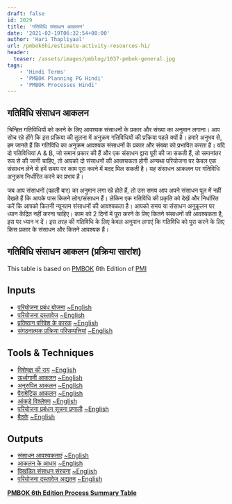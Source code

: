 ```yaml
---
draft: false
id: 2029   
title: 'गतिविधि संसाधन आकलन'
date: '2021-02-19T06:32:54+00:00'
author: 'Hari Thapliyaal'
url: /pmbok6hi/estimate-activity-resources-hi/
header:
  teaser: /assets/images/pmblog/1037-pmbok-general.jpg
tags:
    - 'Hindi Terms'
    - 'PMBOK Planning PG Hindi'
    - 'PMBOK Processes Hindi'
---
```


## गतिविधि संसाधन आकलन

चिन्हित गतिविधियों को करने के लिए आवश्यक संसाधनों के प्रकार और संख्या का अनुमान लगाना। आप सोच रहे होंगे कि इस प्रक्रिया की तुलना में अनुक्रम गतिविधियों की प्रक्रिया पहले क्यों है। हमारे अनुभव से, हम जानते हैं कि गतिविधि का अनुक्रम आवश्यक संसाधनों के प्रकार और संख्या को प्रभावित करता है। यदि दो गतिविधियां A &amp; B, जो समान प्रकार की हैं और एक संसाधन द्वारा पूरी की जा सकती हैं, तो समानांतर रूप से की जानी चाहिए, तो आपको दो संसाधनों की आवश्यकता होगी अन्यथा परियोजना पर केवल एक संसाधन लेने से हमें समय पर काम पूरा करने में मदद मिल सकती है। यह संसाधन आकलन पर गतिविधि अनुक्रम निर्धारित करने का प्रभाव है। 

जब आप संसाधनों (पहली बार) का अनुमान लगा रहे होते हैं, तो उस समय आप अपने संसाधन पूल में नहीं देखते हैं कि आपके पास कितने लोग/संसाधन हैं। लेकिन एक गतिविधि की प्रकृति को देखें और निर्धारित करें कि आपको कितनी न्यूनतम संसाधनों की आवश्यकता है। आपको समय या संसाधन अनुकूलन पर ध्यान केंद्रित नहीं करना चाहिए। काम को 2 दिनों में पूरा करने के लिए कितने संसाधनों की आवश्यकता है, इस पर ध्यान न दें। इस तरह की गतिविधि के लिए केवल अनुमान लगाएं कि गतिविधि को पूरा करने के लिए किस प्रकार के संसाधन और कितने आवश्यक हैं।

## गतिविधि संसाधन आकलन (प्रक्रिया सारांश)

This table is based on [PMBOK](https://www.pmi.org/pmbok-guide-standards) 6th Edition of [PMI](https:/www.pmi.org)

## Inputs

- [परियोजना प्रबंध योजना](/pmbok6hi/project-management-plan-hi) [~English](/pmbok6/Project-Management-Plan)
- [परियोजना दस्तावेज](/pmbok6hi/project-documents-hi) [~English](/pmbok6/Project-Documents)
- [प्रतिष्ठान परिवेश के कारक](/pmbok6hi/enterprise-environmental-factors-hi) [~English](/pmbok6/Enterprise-Environmental-Factors)
- [संगठनात्मक प्रक्रिया परिसम्पत्तियां](/pmbok6hi/organizational-process-assets-hi) [~English](/pmbok6/Organizational-Process-Assets)

## Tools &amp; Techniques

- [विशेषज्ञ की राय](/pmbok6hi/expert-judgement-hi) [~English](/pmbok6/Expert-Judgement)
- [ऊर्ध्वगामी आकलन](/pmbok6hi/bottom-up-estimating-hi) [~English](/pmbok6/Bottom-Up-Estimating)
- [अनुरुपित आकलन](/pmbok6hi/analogous-estimating-hi) [~English](/pmbok6/Analogous-Estimating)
- [पैरामेट्रिक आकलन](/pmbok6hi/parametric-estimating-hi) [~English](/pmbok6/Parametric-Estimating)
- [आंकड़े विश्लेषण](/pmbok6hi/data-analysis-hi) [~English](/pmbok6/Data-Analysis)
- [परियोजना प्रबंधन सूचना प्रणाली](/pmbok6hi/project-management-information-system-hi) [~English](/pmbok6/Project-Management-Information-System)
- [बैठकें](/pmbok6hi/meetings-hi) [~English](/pmbok6/Meetings)

## Outputs

- [संसाधन आवश्यकताएं](/pmbok6hi/resource-requirements-hi) [~English](/pmbok6/Resource-Requirements)
- [आकलन के आधार](/pmbok6hi/basis-of-estimates-hi) [~English](/pmbok6/Basis-Of-Estimates)
- [विखंडित संसाधन संरचना](/pmbok6hi/resource-breakdown-structure-hi) [~English](/pmbok6/Resource-Breakdown-Structure)
- [परियोजना दस्तावेज अद्यतन](/pmbok6hi/project-documents-updates-hi) [~English](/pmbok6/Project-Documents-Updates)

**[PMBOK 6th Edition Process Summary Table](process-groups-and-processes-in-pmbok6/)**

